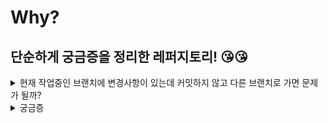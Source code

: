 # Why?

## 단순하게 궁금증을 정리한 레퍼지토리! 😘😘
<details>
<summary>현재 작업중인 브랜치에 변경사항이 있는데 커밋하지 않고 다른 브랜치로 가면 문제가 될까?</summary>
<br>
현재 작업 중인 브랜치에 변경 사항이 있는 상태에서 커밋하지 않고 다른 브랜치로 전환하는 경우, 변경 사항이 해당 브랜치에는 반영되지 않은 채로 전환됩니다. 이는 잠재적으로 문제가 발생할 수 있습니다.

일반적으로 Git은 변경된 파일을 커밋하지 않은 상태로 다른 브랜치로 전환하는 것을 허용하지 않습니다. Git은 변경된 파일이 커밋되지 않았을 때, 다른 브랜치에도 영향을 주지 않도록 작업 디렉토리의 상태를 체크합니다. 변경된 파일이 있는 경우, Git은 해당 파일을 커밋하거나 스태시(stash)하여 일시적으로 보관하라는 메시지를 보여줍니다.

따라서 변경 사항이 있는 상태에서 다른 브랜치로 전환하면 다음 중 하나가 발생할 수 있습니다:

변경 사항이 현재 브랜치에 영향을 미치지 않을 경우: 만약 변경 사항이 다른 브랜치에 영향을 주지 않는다면 문제가 발생하지 않을 수 있습니다. 다른 브랜치로 전환한 후, 변경 사항을 커밋하거나 스태시로 복원할 수 있습니다.

변경 사항이 다른 브랜치에 영향을 줄 수 있는 경우: 만약 변경 사항이 다른 브랜치에 영향을 줄 수 있다면, 해당 브랜치로 전환하기 전에 변경 사항을 커밋하거나 스태시하는 것이 좋습니다. 그렇지 않으면 변경 사항이 다른 브랜치에도 적용되거나 충돌이 발생할 수 있습니다.

따라서 변경 사항이 있는 상태에서 다른 브랜치로 전환하기 전에 변경 사항을 커밋하거나 스태시하여 안전하게 보관하는 것이 좋습니다. 이렇게 하면 변경 사항을 잃지 않고, 필요할 때 언제든지 해당 브랜치로 돌아갈 수 있습니다.
</details>

<details>
<summary>궁금증</summary>
<br>
적어보기
</details>